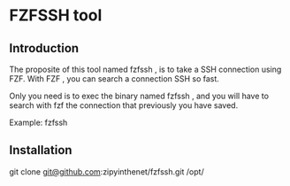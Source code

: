# FZFSSH tool

## Introduction
The proposite of this tool named fzfssh , is to take a SSH connection using FZF.
With FZF , you can search a connection SSH so fast.

Only you need is to exec the binary named fzfssh , and you will have to search with fzf the connection that previously you have saved.

Example:
	fzfssh

## Installation

git clone git@github.com:zipyinthenet/fzfssh.git /opt/
